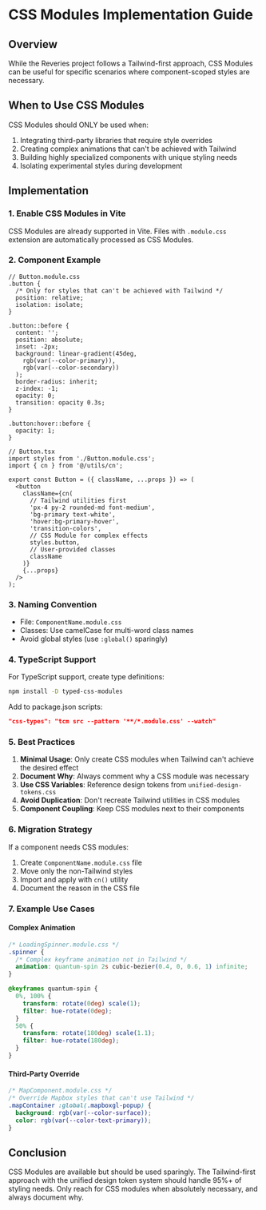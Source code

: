 # CSS Modules Implementation Guide

## Overview

While the Reveries project follows a Tailwind-first approach, CSS Modules can be useful for specific scenarios where component-scoped styles are necessary.

## When to Use CSS Modules

CSS Modules should ONLY be used when:
1. Integrating third-party libraries that require style overrides
2. Creating complex animations that can't be achieved with Tailwind
3. Building highly specialized components with unique styling needs
4. Isolating experimental styles during development

## Implementation

### 1. Enable CSS Modules in Vite

CSS Modules are already supported in Vite. Files with `.module.css` extension are automatically processed as CSS Modules.

### 2. Component Example

```tsx
// Button.module.css
.button {
  /* Only for styles that can't be achieved with Tailwind */
  position: relative;
  isolation: isolate;
}

.button::before {
  content: '';
  position: absolute;
  inset: -2px;
  background: linear-gradient(45deg, 
    rgb(var(--color-primary)),
    rgb(var(--color-secondary))
  );
  border-radius: inherit;
  z-index: -1;
  opacity: 0;
  transition: opacity 0.3s;
}

.button:hover::before {
  opacity: 1;
}

// Button.tsx
import styles from './Button.module.css';
import { cn } from '@/utils/cn';

export const Button = ({ className, ...props }) => (
  <button
    className={cn(
      // Tailwind utilities first
      'px-4 py-2 rounded-md font-medium',
      'bg-primary text-white',
      'hover:bg-primary-hover',
      'transition-colors',
      // CSS Module for complex effects
      styles.button,
      // User-provided classes
      className
    )}
    {...props}
  />
);
```

### 3. Naming Convention

- File: `ComponentName.module.css`
- Classes: Use camelCase for multi-word class names
- Avoid global styles (use `:global()` sparingly)

### 4. TypeScript Support

For TypeScript support, create type definitions:

```bash
npm install -D typed-css-modules
```

Add to package.json scripts:
```json
"css-types": "tcm src --pattern '**/*.module.css' --watch"
```

### 5. Best Practices

1. **Minimal Usage**: Only create CSS modules when Tailwind can't achieve the desired effect
2. **Document Why**: Always comment why a CSS module was necessary
3. **Use CSS Variables**: Reference design tokens from `unified-design-tokens.css`
4. **Avoid Duplication**: Don't recreate Tailwind utilities in CSS modules
5. **Component Coupling**: Keep CSS modules next to their components

### 6. Migration Strategy

If a component needs CSS modules:

1. Create `ComponentName.module.css` file
2. Move only the non-Tailwind styles
3. Import and apply with `cn()` utility
4. Document the reason in the CSS file

### 7. Example Use Cases

#### Complex Animation
```css
/* LoadingSpinner.module.css */
.spinner {
  /* Complex keyframe animation not in Tailwind */
  animation: quantum-spin 2s cubic-bezier(0.4, 0, 0.6, 1) infinite;
}

@keyframes quantum-spin {
  0%, 100% { 
    transform: rotate(0deg) scale(1);
    filter: hue-rotate(0deg);
  }
  50% { 
    transform: rotate(180deg) scale(1.1);
    filter: hue-rotate(180deg);
  }
}
```

#### Third-Party Override
```css
/* MapComponent.module.css */
/* Override Mapbox styles that can't use Tailwind */
.mapContainer :global(.mapboxgl-popup) {
  background: rgb(var(--color-surface));
  color: rgb(var(--color-text-primary));
}
```

## Conclusion

CSS Modules are available but should be used sparingly. The Tailwind-first approach with the unified design token system should handle 95%+ of styling needs. Only reach for CSS modules when absolutely necessary, and always document why.
